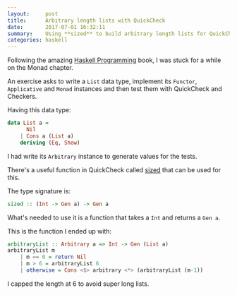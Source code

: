 ```yaml
---
layout:     post
title:      Arbitrary length lists with QuickCheck
date:       2017-07-01 16:32:11
summary:    Using **sized** to build arbitrary length lists for QuickCheck
categories: haskell
---
```


Following the amazing [Haskell Programming](http://haskellbook.com/) book, I was stuck 
for a while on the Monad chapter.
 
An exercise asks to write a `List` data type, implement its `Functor`, `Applicative` 
and `Monad` instances and then test them with QuickCheck and Checkers.

Having this data type:

```haskell
data List a =
      Nil
    | Cons a (List a)
    deriving (Eq, Show)
```

I had write its `Arbitrary` instance to generate values for the tests.

There's a useful function in QuickCheck called [sized](http://hackage.haskell.org/package/QuickCheck-2.8.2/docs/Test-QuickCheck-Gen.html#v:sized) 
that can be used for this.

The type signature is:

```haskell
sized :: (Int -> Gen a) -> Gen a
```

What's needed to use it is a function that takes a `Int` and returns a `Gen a`.

This is the function I ended up with:

```haskell
arbitraryList :: Arbitrary a => Int -> Gen (List a)
arbitraryList m
    | m == 0 = return Nil
    | m > 6 = arbitraryList 6
    | otherwise = Cons <$> arbitrary <*> (arbitraryList (m-1))
```
   
I capped the length at 6 to avoid super long lists.    
 
